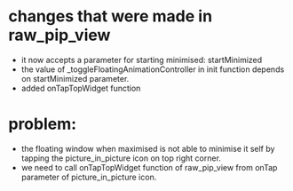 # changes that were made in raw_pip_view
- it now accepts a parameter for starting minimised: startMinimized
- the value of  _toggleFloatingAnimationController in init function depends on startMinimized parameter. 
- added onTapTopWidget function


# problem: 
- the floating window when maximised is not able to minimise it self by tapping the picture_in_picture icon on top right corner. 
- we need to call onTapTopWidget function of raw_pip_view from onTap parameter of picture_in_picture icon. 